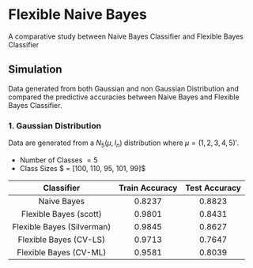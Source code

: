 # Flexible Naive Bayes
A comparative study between Naive Bayes Classifier and Flexible Bayes Classifier

## Simulation
Data generated from both Gaussian and non Gaussian Distribution and compared the predictive accuracies between Naive Bayes and Flexible Bayes Classifier.

### 1. Gaussian Distribution
Data are generated from a $N_5(\mu, I_n)$ distribution where $\mu = (1, 2, 3, 4, 5)'$.

* Number of Classes $=5$
* Class Sizes $ = [100, 110, 95, 101, 99]$

|Classifier|Train Accuracy|Test Accuracy|
|:-:|:-:|:-:|
|Naive Bayes |0.8237|0.8823|
|Flexible Bayes (scott)|0.9801|0.8431|
|Flexible Bayes (Silverman)|0.9845|0.8627|
|Flexible Bayes (CV-LS)|0.9713|0.7647|
|Flexible Bayes (CV-ML)|0.9581|0.8039|

